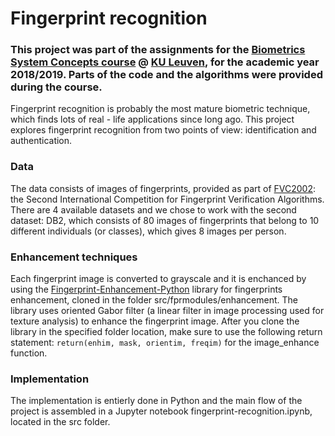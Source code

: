 # Fingerprint recognition

### This project was part of the assignments for the [Biometrics System Concepts course](https://onderwijsaanbod.kuleuven.be/syllabi/e/H02C7AE.htm#activetab=doelstellingen_idp2852640) @ [KU Leuven](https://www.kuleuven.be/english/), for the academic year 2018/2019. Parts of the code and the algorithms were provided during the course.

Fingerprint recognition is probably the most mature biometric technique, which finds lots of real - life applications since long ago. This project explores fingerprint recognition from two points of view: identification and authentication. 

### Data
The data consists of images of fingerprints, provided as part of [FVC2002](http://bias.csr.unibo.it/fvc2002/databases.asp): the Second International Competition for Fingerprint Verification Algorithms. There are 4 available datasets and we chose to work with the second dataset: DB2, which consists of 80 images of fingerprints that belong to 10 different individuals (or classes), which gives 8 images per person.

### Enhancement techniques
Each fingerprint image is converted to grayscale and it is enchanced by using the [Fingerprint-Enhancement-Python](https://github.com/Utkarsh-Deshmukh/Fingerprint-Enhancement-Python) library for fingerprints enhancement, cloned in the folder src/fprmodules/enhancement. The library uses oriented Gabor filter (a linear filter in image processing used for texture analysis) to enhance the fingerprint image. After you clone the library in the specified folder location, make sure to use the following return statement: ```return(enhim, mask, orientim, freqim)``` for the image_enhance function.

### Implementation
The implementation is entierly done in Python and the main flow of the project is assembled in a Jupyter notebook fingerprint-recognition.ipynb, located in the src folder.





